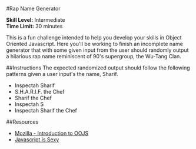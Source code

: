 #Rap Name Generator

__Skill Level:__ Intermediate  
__Time Limit:__ 30 minutes  

This is a fun challenge intended to help you develop your skills in Object Oriented Javascript. Here you'll be working to finish an incomplete name generator that with some given input from the user should randomly output a hilarious rap name reminiscent of 90's supergroup, the Wu-Tang Clan.

##Instructions
The expected randomized output should follow the following patterns given a user input's the name, Sharif.

- Inspectah Sharif
- S.H.A.R.I.F. the Chef
- Sharif the Chef
- Inspectah S
- Inspectah Sharif the Chef

##Resources
- [Mozilla - Introduction to OOJS](https://developer.mozilla.org/en-US/docs/Web/JavaScript/Introduction_to_Object-Oriented_JavaScript)
- [Javascript is Sexy](http://javascriptissexy.com/oop-in-javascript-what-you-need-to-know/)


